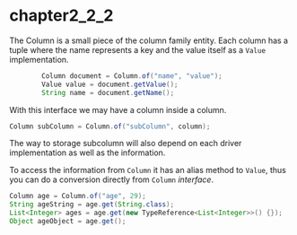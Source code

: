 # chapter2\_2\_2

The Column is a small piece of the column family entity. Each column has a tuple where the name represents a key and the value itself as a `Value` implementation.

```java
        Column document = Column.of("name", "value");
        Value value = document.getValue();
        String name = document.getName();
```

With this interface we may have a column inside a column.

```java
Column subColumn = Column.of("subColumn", column);
```

The way to storage subcolumn will also depend on each driver implementation as well as the information.

To access the information from `Column` it has an alias method to `Value`, thus you can do a conversion directly from `Column` _interface_.

```java
Column age = Column.of("age", 29);
String ageString = age.get(String.class);
List<Integer> ages = age.get(new TypeReference<List<Integer>>() {});
Object ageObject = age.get();
```

